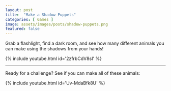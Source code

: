 ```yaml
---
layout: post
title:  "Make a Shadow Puppets"
categories: [ Games ]
image: assets/images/posts/shadow-puppets.png
featured: false
---
```


Grab a flashlight, find a dark room, and see how many different animals you can make using the shadows from your hands!

{% include youtube.html id='2zfrbCdV8sI' %}

----

Ready for a challenge? See if you can make all of these animals:

{% include youtube.html id='Uv-MdaBfk8U' %}
